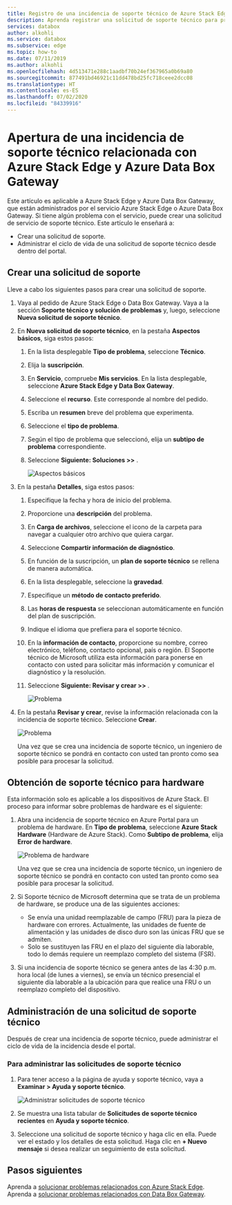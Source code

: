 ```yaml
---
title: Registro de una incidencia de soporte técnico de Azure Stack Edge y Azure Data Box Gateway | Microsoft Docs
description: Aprenda registrar una solicitud de soporte técnico para problemas relacionados con los pedidos de Azure Stack Edge o Data Box Gateway.
services: databox
author: alkohli
ms.service: databox
ms.subservice: edge
ms.topic: how-to
ms.date: 07/11/2019
ms.author: alkohli
ms.openlocfilehash: 4d513471e288c1aadbf70b24ef367965a0b69a80
ms.sourcegitcommit: 877491bd46921c11dd478bd25fc718ceee2dcc08
ms.translationtype: HT
ms.contentlocale: es-ES
ms.lasthandoff: 07/02/2020
ms.locfileid: "84339916"
---
```

# <a name="open-a-support-ticket-for-azure-stack-edge-and-azure-data-box-gateway"></a>Apertura de una incidencia de soporte técnico relacionada con Azure Stack Edge y Azure Data Box Gateway

Este artículo es aplicable a Azure Stack Edge y Azure Data Box Gateway, que están administrados por el servicio Azure Stack Edge o Azure Data Box Gateway. Si tiene algún problema con el servicio, puede crear una solicitud de servicio de soporte técnico. Este artículo le enseñará a:

* Crear una solicitud de soporte.
* Administrar el ciclo de vida de una solicitud de soporte técnico desde dentro del portal.

## <a name="create-a-support-request"></a>Crear una solicitud de soporte

Lleve a cabo los siguientes pasos para crear una solicitud de soporte.

1. Vaya al pedido de Azure Stack Edge o Data Box Gateway. Vaya a la sección **Soporte técnico y solución de problemas** y, luego, seleccione **Nueva solicitud de soporte técnico**.

2. En **Nueva solicitud de soporte técnico**, en la pestaña **Aspectos básicos**, siga estos pasos:

    1. En la lista desplegable **Tipo de problema**, seleccione **Técnico**.
    2. Elija la **suscripción**.
    3. En **Servicio**, compruebe **Mis servicios**. En la lista desplegable, seleccione **Azure Stack Edge y Data Box Gateway**.
    4. Seleccione el **recurso**. Este corresponde al nombre del pedido.
    5. Escriba un **resumen** breve del problema que experimenta. 
    6. Seleccione el **tipo de problema**.
    7. Según el tipo de problema que seleccionó, elija un **subtipo de problema** correspondiente.
    8. Seleccione **Siguiente: Soluciones >>** .

        ![Aspectos básicos](./media/azure-stack-edge-contact-microsoft-support/data-box-edge-support-request-1.png)

3. En la pestaña **Detalles**, siga estos pasos:

    1. Especifique la fecha y hora de inicio del problema.
    2. Proporcione una **descripción** del problema.
    3. En **Carga de archivos**, seleccione el icono de la carpeta para navegar a cualquier otro archivo que quiera cargar.
    4. Seleccione **Compartir información de diagnóstico**.
    5. En función de la suscripción, un **plan de soporte técnico** se rellena de manera automática.
    6. En la lista desplegable, seleccione la **gravedad**.
    7. Especifique un **método de contacto preferido**.
    8. Las **horas de respuesta** se seleccionan automáticamente en función del plan de suscripción.
    9. Indique el idioma que prefiera para el soporte técnico.
    10. En la **información de contacto**, proporcione su nombre, correo electrónico, teléfono, contacto opcional, país o región. El Soporte técnico de Microsoft utiliza esta información para ponerse en contacto con usted para solicitar más información y comunicar el diagnóstico y la resolución. 
    11. Seleccione **Siguiente: Revisar y crear >>** .

        ![Problema](./media/azure-stack-edge-contact-microsoft-support/data-box-edge-support-request-2.png)

4. En la pestaña **Revisar y crear**, revise la información relacionada con la incidencia de soporte técnico. Seleccione **Crear**. 

    ![Problema](./media/azure-stack-edge-contact-microsoft-support/data-box-edge-support-request-3.png)

    Una vez que se crea una incidencia de soporte técnico, un ingeniero de soporte técnico se pondrá en contacto con usted tan pronto como sea posible para procesar la solicitud.

## <a name="get-hardware-support"></a>Obtención de soporte técnico para hardware

Esta información solo es aplicable a los dispositivos de Azure Stack. El proceso para informar sobre problemas de hardware es el siguiente:

1. Abra una incidencia de soporte técnico en Azure Portal para un problema de hardware. En **Tipo de problema**, seleccione **Azure Stack Hardware** (Hardware de Azure Stack). Como **Subtipo de problema**, elija **Error de hardware**.

    ![Problema de hardware](./media/azure-stack-edge-contact-microsoft-support/data-box-edge-hardware-issue-1.png)

    Una vez que se crea una incidencia de soporte técnico, un ingeniero de soporte técnico se pondrá en contacto con usted tan pronto como sea posible para procesar la solicitud.

2. Si Soporte técnico de Microsoft determina que se trata de un problema de hardware, se produce una de las siguientes acciones:

    * Se envía una unidad reemplazable de campo (FRU) para la pieza de hardware con errores. Actualmente, las unidades de fuente de alimentación y las unidades de disco duro son las únicas FRU que se admiten.
    * Solo se sustituyen las FRU en el plazo del siguiente día laborable, todo lo demás requiere un reemplazo completo del sistema (FSR).

3. Si una incidencia de soporte técnico se genera antes de las 4:30 p.m. hora local (de lunes a viernes), se envía un técnico presencial el siguiente día laborable a la ubicación para que realice una FRU o un reemplazo completo del dispositivo.

## <a name="manage-a-support-request"></a>Administración de una solicitud de soporte técnico

Después de crear una incidencia de soporte técnico, puede administrar el ciclo de vida de la incidencia desde el portal.

### <a name="to-manage-your-support-requests"></a>Para administrar las solicitudes de soporte técnico

1. Para tener acceso a la página de ayuda y soporte técnico, vaya a **Examinar > Ayuda y soporte técnico**.

    ![Administrar solicitudes de soporte técnico](./media/azure-stack-edge-contact-microsoft-support/data-box-edge-manage-support-request-1.png)

2. Se muestra una lista tabular de **Solicitudes de soporte técnico recientes** en **Ayuda y soporte técnico**.

    <!--[Manage support requests](./media/azure-stack-edge-contact-microsoft-support/data-box-edge-support-request-1.png)--> 

3. Seleccione una solicitud de soporte técnico y haga clic en ella. Puede ver el estado y los detalles de esta solicitud. Haga clic en **+ Nuevo mensaje** si desea realizar un seguimiento de esta solicitud.

## <a name="next-steps"></a>Pasos siguientes

Aprenda a [solucionar problemas relacionados con Azure Stack Edge](azure-stack-edge-troubleshoot.md).
Aprenda a [solucionar problemas relacionados con Data Box Gateway](data-box-gateway-troubleshoot.md).
